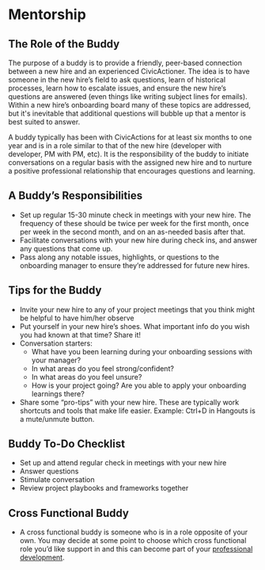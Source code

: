 # Mentorship

## The Role of the Buddy

The purpose of a buddy is to provide a friendly, peer-based connection between a new hire and an experienced CivicActioner. The idea is to have someone in the new hire’s field to ask questions, learn of historical processes, learn how to escalate issues, and ensure the new hire’s questions are answered (even things like writing subject lines for emails). Within a new hire’s onboarding board many of these topics are addressed, but it's inevitable that additional questions will bubble up that a mentor is best suited to answer.

A buddy typically has been with CivicActions for at least six months to one year and is in a role similar to that of the new hire (developer with developer, PM with PM, etc). It is the responsibility of the buddy to initiate conversations on a regular basis with the assigned new hire and to nurture a positive professional relationship that encourages questions and learning.

## A Buddy’s Responsibilities

* Set up regular 15-30 minute check in meetings with your new hire. The frequency of these should be twice per week for the first month, once per week in the second month, and on an as-needed basis after that.
* Facilitate conversations with your new hire during check ins, and answer any questions that come up.
* Pass along any notable issues, highlights, or questions to the onboarding manager to ensure they’re addressed for future new hires.

## Tips for the Buddy

* Invite your new hire to any of your project meetings that you think might be helpful to have him/her observe
* Put yourself in your new hire’s shoes. What important info do you wish you had known at that time?  Share it!
* Conversation starters:
    * What have you been learning during your onboarding sessions with your manager?
    * In what areas do you feel strong/confident?
    * In what areas do you feel unsure?
    * How is your project going? Are you able to apply your onboarding learnings there?
* Share some “pro-tips” with your new hire. These are typically work shortcuts and tools that make life easier. Example: Ctrl+D in Hangouts is a mute/unmute button.

## Buddy To-Do Checklist

* Set up and attend regular check in meetings with your new hire
* Answer questions
* Stimulate conversation
* Review project playbooks and frameworks together

## Cross Functional Buddy

* A cross functional buddy is someone who is in a role opposite of your own. You may decide at some point to choose which cross functional role you’d like support in and this can become part of your [professional development](https://trello.com/b/p7FOD0Ju/template-professional-development-and-community-participation). 
